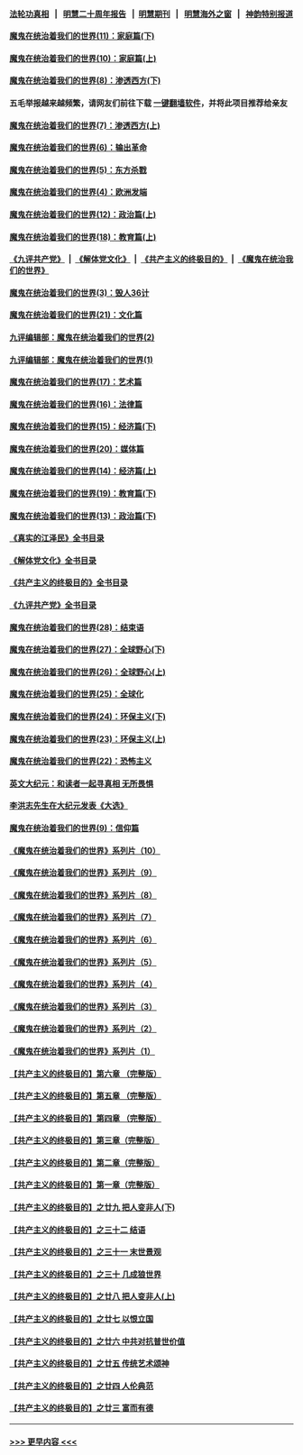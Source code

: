 #### [法轮功真相](https://github.com/gfw-breaker/truth/blob/master/README.md?t=0) &nbsp;&nbsp;|&nbsp;&nbsp; [明慧二十周年报告](https://github.com/gfw-breaker/mh-reports/blob/master/README.md?t=0) &nbsp;&nbsp;|&nbsp;&nbsp;[明慧期刊](https://github.com/gfw-breaker/mh-qikan) &nbsp;&nbsp;|&nbsp;&nbsp; [明慧海外之窗](https://github.com/gfw-breaker/mh-news/blob/master/README.md?t=0) &nbsp;&nbsp;|&nbsp;&nbsp; [神韵特别报道](https://github.com/gfw-breaker/mh-news/blob/master/shenyun.md?t=0)
#### [魔鬼在统治着我们的世界(11)：家庭篇(下)](../pages/nsc422/n10440961.md?t=01011543) 
#### [魔鬼在统治着我们的世界(10)：家庭篇(上)](../pages/nsc422/n10435448.md?t=01011543) 
#### [魔鬼在统治着我们的世界(8)：渗透西方(下)](../pages/nsc422/n10429603.md?t=01011543) 
#### 五毛举报越来越频繁，请网友们前往下载 [一键翻墙软件](https://github.com/gfw-breaker/ssr-accounts)，并将此项目推荐给亲友
#### [魔鬼在统治着我们的世界(7)：渗透西方(上)](../pages/nsc422/n10426013.md?t=01011543) 
#### [魔鬼在统治着我们的世界(6)：输出革命](../pages/nsc422/n10421536.md?t=01011543) 
#### [魔鬼在统治着我们的世界(5)：东方杀戮](../pages/nsc422/n10417707.md?t=01011543) 
#### [魔鬼在统治着我们的世界(4)：欧洲发端](../pages/nsc422/n10414890.md?t=01011543) 
#### [魔鬼在统治着我们的世界(12)：政治篇(上)](../pages/nsc422/n10444576.md?t=01011543) 
#### [魔鬼在统治着我们的世界(18)：教育篇(上)](../pages/nsc422/n10526970.md?t=01011543) 
#### [《九评共产党》](https://github.com/begood0513/9ping.md/blob/master/README.md) &nbsp;|&nbsp; [《解体党文化》](../../../../jtdwh.md/blob/master/README.md)  &nbsp;|&nbsp; [《共产主义的终极目的》](../../../../gczydzjmd.md/blob/master/README.md) &nbsp;|&nbsp; [《魔鬼在统治我们的世界》](../../../../mgztzwmdsj.md/blob/master/README.md) 
#### [魔鬼在统治着我们的世界(3)：毁人36计](../pages/nsc422/n10411583.md?t=01011543) 
#### [魔鬼在统治着我们的世界(21)：文化篇](../pages/nsc422/n10597706.md?t=01011543) 
#### [九评编辑部：魔鬼在统治着我们的世界(2)](../pages/nsc422/n10410036.md?t=01011543) 
#### [九评编辑部：魔鬼在统治着我们的世界(1)](../pages/nsc422/n10406825.md?t=01011543) 
#### [魔鬼在统治着我们的世界(17)：艺术篇](../pages/nsc422/n10499093.md?t=01011543) 
#### [魔鬼在统治着我们的世界(16)：法律篇](../pages/nsc422/n10485969.md?t=01011543) 
#### [魔鬼在统治着我们的世界(15)：经济篇(下)](../pages/nsc422/n10469975.md?t=01011543) 
#### [魔鬼在统治着我们的世界(20)：媒体篇](../pages/nsc422/n10586579.md?t=01011543) 
#### [魔鬼在统治着我们的世界(14)：经济篇(上)](../pages/nsc422/n10457370.md?t=01011543) 
#### [魔鬼在统治着我们的世界(19)：教育篇(下)](../pages/nsc422/n10564808.md?t=01011543) 
#### [魔鬼在统治着我们的世界(13)：政治篇(下)](../pages/nsc422/n10448270.md?t=01011543) 
#### [《真实的江泽民》全书目录](../pages/nsc422/n13721399.md?t=01011543) 
#### [《解体党文化》全书目录](../pages/nsc422/n13721157.md?t=01011543) 
#### [《共产主义的终极目的》全书目录](../pages/nsc422/n13721048.md?t=01011543) 
#### [《九评共产党》全书目录](../pages/nsc422/n13708085.md?t=01011543) 
#### [魔鬼在统治着我们的世界(28)：结束语](../pages/nsc422/n10936246.md?t=01011543) 
#### [魔鬼在统治着我们的世界(27)：全球野心(下)](../pages/nsc422/n10928319.md?t=01011543) 
#### [魔鬼在统治着我们的世界(26)：全球野心(上)](../pages/nsc422/n10900318.md?t=01011543) 
#### [魔鬼在统治着我们的世界(25)：全球化](../pages/nsc422/n10788205.md?t=01011543) 
#### [魔鬼在统治着我们的世界(24)：环保主义(下)](../pages/nsc422/n10695307.md?t=01011543) 
#### [魔鬼在统治着我们的世界(23)：环保主义(上)](../pages/nsc422/n10688613.md?t=01011543) 
#### [魔鬼在统治着我们的世界(22)：恐怖主义](../pages/nsc422/n10614727.md?t=01011543) 
#### [英文大纪元：和读者一起寻真相 无所畏惧](../pages/nsc422/n12542027.md?t=01011543) 
#### [李洪志先生在大纪元发表《大选》](../pages/nsc422/n12534746.md?t=01011543) 
#### [魔鬼在统治着我们的世界(9)：信仰篇](../pages/nsc422/n10432159.md?t=01011543) 
#### [《魔鬼在统治着我们的世界》系列片（10）](../pages/nsc422/n12292670.md?t=01011543) 
#### [《魔鬼在统治着我们的世界》系列片（9）](../pages/nsc422/n12290859.md?t=01011543) 
#### [《魔鬼在统治着我们的世界》系列片（8）](../pages/nsc422/n12287445.md?t=01011543) 
#### [《魔鬼在统治着我们的世界》系列片（7）](../pages/nsc422/n12283425.md?t=01011543) 
#### [《魔鬼在统治着我们的世界》系列片（6）](../pages/nsc422/n12282314.md?t=01011543) 
#### [《魔鬼在统治着我们的世界》系列片（5）](../pages/nsc422/n12281419.md?t=01011543) 
#### [《魔鬼在统治着我们的世界》系列片（4）](../pages/nsc422/n12274024.md?t=01011543) 
#### [《魔鬼在统治着我们的世界》系列片（3）](../pages/nsc422/n12271322.md?t=01011543) 
#### [《魔鬼在统治着我们的世界》系列片（2）](../pages/nsc422/n12269049.md?t=01011543) 
#### [《魔鬼在统治着我们的世界》系列片（1）](../pages/nsc422/n12267575.md?t=01011543) 
#### [【共产主义的终极目的】第六章 （完整版）](../pages/nsc422/n11428913.md?t=01011543) 
#### [【共产主义的终极目的】第五章 （完整版）](../pages/nsc422/n11428912.md?t=01011543) 
#### [【共产主义的终极目的】第四章 （完整版）](../pages/nsc422/n11428907.md?t=01011543) 
#### [【共产主义的终极目的】第三章（完整版）](../pages/nsc422/n11428848.md?t=01011543) 
#### [【共产主义的终极目的】第二章（完整版）](../pages/nsc422/n11428831.md?t=01011543) 
#### [【共产主义的终极目的】第一章（完整版）](../pages/nsc422/n11417651.md?t=01011543) 
#### [【共产主义的终极目的】之廿九 把人变非人(下)](../pages/nsc422/n11344140.md?t=01011543) 
#### [【共产主义的终极目的】之三十二 结语](../pages/nsc422/n11360535.md?t=01011543) 
#### [【共产主义的终极目的】之三十一 末世景观](../pages/nsc422/n11351129.md?t=01011543) 
#### [【共产主义的终极目的】之三十 几成狼世界](../pages/nsc422/n11348280.md?t=01011543) 
#### [【共产主义的终极目的】之廿八 把人变非人(上)](../pages/nsc422/n11340492.md?t=01011543) 
#### [【共产主义的终极目的】之廿七 以恨立国](../pages/nsc422/n11336944.md?t=01011543) 
#### [【共产主义的终极目的】之廿六 中共对抗普世价值](../pages/nsc422/n11324785.md?t=01011543) 
#### [【共产主义的终极目的】之廿五 传统艺术颂神](../pages/nsc422/n11296396.md?t=01011543) 
#### [【共产主义的终极目的】之廿四 人伦典范](../pages/nsc422/n11296397.md?t=01011543) 
#### [【共产主义的终极目的】之廿三 富而有德](../pages/nsc422/n11283598.md?t=01011543) 

----
#### [ >>> 更早内容 <<< ](../indexes/nsc422-earlier.md)
